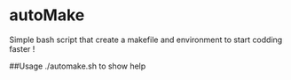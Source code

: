# autoMake
Simple bash script that create a makefile and environment to start codding faster !

##Usage
./automake.sh to show help
